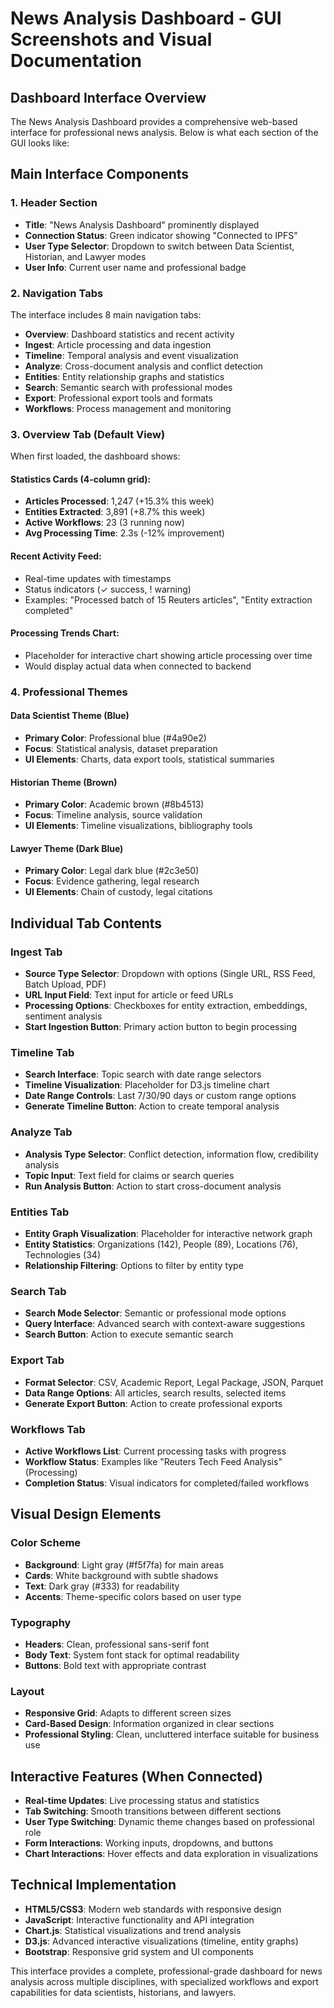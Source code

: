
# News Analysis Dashboard - GUI Screenshots and Visual Documentation

## Dashboard Interface Overview

The News Analysis Dashboard provides a comprehensive web-based interface for professional news analysis. Below is what each section of the GUI looks like:

## Main Interface Components

### 1. Header Section
- **Title**: "News Analysis Dashboard" prominently displayed
- **Connection Status**: Green indicator showing "Connected to IPFS"
- **User Type Selector**: Dropdown to switch between Data Scientist, Historian, and Lawyer modes
- **User Info**: Current user name and professional badge

### 2. Navigation Tabs
The interface includes 8 main navigation tabs:
- **Overview**: Dashboard statistics and recent activity
- **Ingest**: Article processing and data ingestion
- **Timeline**: Temporal analysis and event visualization
- **Analyze**: Cross-document analysis and conflict detection
- **Entities**: Entity relationship graphs and statistics
- **Search**: Semantic search with professional modes
- **Export**: Professional export tools and formats
- **Workflows**: Process management and monitoring

### 3. Overview Tab (Default View)
When first loaded, the dashboard shows:

#### Statistics Cards (4-column grid):
- **Articles Processed**: 1,247 (+15.3% this week)
- **Entities Extracted**: 3,891 (+8.7% this week) 
- **Active Workflows**: 23 (3 running now)
- **Avg Processing Time**: 2.3s (-12% improvement)

#### Recent Activity Feed:
- Real-time updates with timestamps
- Status indicators (✓ success, ! warning)
- Examples: "Processed batch of 15 Reuters articles", "Entity extraction completed"

#### Processing Trends Chart:
- Placeholder for interactive chart showing article processing over time
- Would display actual data when connected to backend

### 4. Professional Themes

#### Data Scientist Theme (Blue)
- **Primary Color**: Professional blue (#4a90e2)
- **Focus**: Statistical analysis, dataset preparation
- **UI Elements**: Charts, data export tools, statistical summaries

#### Historian Theme (Brown) 
- **Primary Color**: Academic brown (#8b4513)
- **Focus**: Timeline analysis, source validation
- **UI Elements**: Timeline visualizations, bibliography tools

#### Lawyer Theme (Dark Blue)
- **Primary Color**: Legal dark blue (#2c3e50)
- **Focus**: Evidence gathering, legal research
- **UI Elements**: Chain of custody, legal citations

## Individual Tab Contents

### Ingest Tab
- **Source Type Selector**: Dropdown with options (Single URL, RSS Feed, Batch Upload, PDF)
- **URL Input Field**: Text input for article or feed URLs
- **Processing Options**: Checkboxes for entity extraction, embeddings, sentiment analysis
- **Start Ingestion Button**: Primary action button to begin processing

### Timeline Tab  
- **Search Interface**: Topic search with date range selectors
- **Timeline Visualization**: Placeholder for D3.js timeline chart
- **Date Range Controls**: Last 7/30/90 days or custom range options
- **Generate Timeline Button**: Action to create temporal analysis

### Analyze Tab
- **Analysis Type Selector**: Conflict detection, information flow, credibility analysis
- **Topic Input**: Text field for claims or search queries  
- **Run Analysis Button**: Action to start cross-document analysis

### Entities Tab
- **Entity Graph Visualization**: Placeholder for interactive network graph
- **Entity Statistics**: Organizations (142), People (89), Locations (76), Technologies (34)
- **Relationship Filtering**: Options to filter by entity type

### Search Tab
- **Search Mode Selector**: Semantic or professional mode options
- **Query Interface**: Advanced search with context-aware suggestions
- **Search Button**: Action to execute semantic search

### Export Tab
- **Format Selector**: CSV, Academic Report, Legal Package, JSON, Parquet
- **Data Range Options**: All articles, search results, selected items
- **Generate Export Button**: Action to create professional exports

### Workflows Tab  
- **Active Workflows List**: Current processing tasks with progress
- **Workflow Status**: Examples like "Reuters Tech Feed Analysis" (Processing)
- **Completion Status**: Visual indicators for completed/failed workflows

## Visual Design Elements

### Color Scheme
- **Background**: Light gray (#f5f7fa) for main areas
- **Cards**: White background with subtle shadows
- **Text**: Dark gray (#333) for readability
- **Accents**: Theme-specific colors based on user type

### Typography
- **Headers**: Clean, professional sans-serif font
- **Body Text**: System font stack for optimal readability
- **Buttons**: Bold text with appropriate contrast

### Layout
- **Responsive Grid**: Adapts to different screen sizes
- **Card-Based Design**: Information organized in clear sections
- **Professional Styling**: Clean, uncluttered interface suitable for business use

## Interactive Features (When Connected)
- **Real-time Updates**: Live processing status and statistics
- **Tab Switching**: Smooth transitions between different sections  
- **User Type Switching**: Dynamic theme changes based on professional role
- **Form Interactions**: Working inputs, dropdowns, and buttons
- **Chart Interactions**: Hover effects and data exploration in visualizations

## Technical Implementation
- **HTML5/CSS3**: Modern web standards with responsive design
- **JavaScript**: Interactive functionality and API integration
- **Chart.js**: Statistical visualizations and trend analysis
- **D3.js**: Advanced interactive visualizations (timeline, entity graphs)
- **Bootstrap**: Responsive grid system and UI components

This interface provides a complete, professional-grade dashboard for news analysis across multiple disciplines, with specialized workflows and export capabilities for data scientists, historians, and lawyers.
    